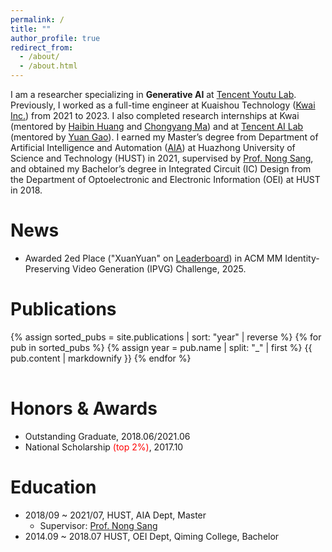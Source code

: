 ```yaml
---
permalink: /
title: ""
author_profile: true
redirect_from: 
  - /about/
  - /about.html
---
```

I am a researcher specializing in **Generative AI** at [Tencent Youtu Lab](https://open.youtu.qq.com). Previously, I worked as a full-time engineer at Kuaishou Technology ([Kwai Inc.](https://www.kuaishou.com/en)) from 2021 to 2023. I also completed research internships at Kwai (mentored by [Haibin Huang](https://brotherhuang.github.io/) and [Chongyang Ma](http://chongyangma.com/)) and at [Tencent AI Lab](https://ailab.tencent.com/ailab/zh/index) (mentored by [Yuan Gao](https://yuan-gao.net/)). I earned my Master’s degree from Department of Artificial Intelligence and Automation ([AIA](https://aia.hust.edu.cn/)) at Huazhong University of Science and Technology (HUST) in 2021, supervised by [Prof. Nong Sang](https://scholar.google.com/citations?user=ky_ZowEAAAAJ&hl), and obtained my Bachelor’s degree in Integrated Circuit (IC) Design from the Department of Optoelectronic and Electronic Information (OEI) at HUST in 2018.

News
====
- Awarded 2ed Place ("XuanYuan" on [Leaderboard](https://hidream-ai.github.io/ipvg-challenge.github.io/#results)) in ACM MM Identity-Preserving Video Generation (IPVG) Challenge, 2025.

Publications
======
<table width="100%" border="0" align="center" cellpadding="5" cellspacing="5" style="border-collapse: collapse; font-size: 12pt; border: none">
{% assign sorted_pubs = site.publications | sort: "year" | reverse %}
{% for pub in sorted_pubs %}
  {% assign year = pub.name | split: "_" | first %}
  {{ pub.content | markdownify }}
{% endfor %}
</table>

Honors & Awards
======
- Outstanding Graduate, 2018.06/2021.06
- National Scholarship <span style="color: red;">(top 2%)</span>, 2017.10

Education
======
- 2018/09 ~ 2021/07, HUST, AIA Dept, Master
  - Supervisor: [Prof. Nong Sang](https://scholar.google.com/citations?user=ky_ZowEAAAAJ&hl)
- 2014.09 ~ 2018.07 HUST, OEI Dept, Qiming College, Bachelor